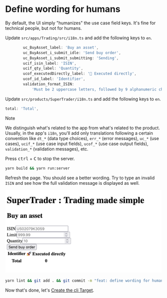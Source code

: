 # Define wording for humans

By default, the UI simply "humanizes" the use case field keys. It's fine for technical people, but not for humans.

Update `src/apps/Trading/src/i18n.ts` and add the following keys to `en`.

```typescript
        uc_BuyAsset_label: 'Buy an asset',
        uc_BuyAsset_i_submit_idle: 'Send buy order',
        uc_BuyAsset_i_submit_submitting: 'Sending',
        ucif_isin_label: 'ISIN',
        ucif_qty_label: 'Quantity',
        ucof_executedDirectly_label: '🚀 Executed directly',
        ucof_id_label: 'Identifier',
        validation_format_ISIN:
            'Must be 2 uppercase letters, followed by 9 alphanumeric characters and 1 digit',
```

Update `src/products/SuperTrader/i18n.ts` and add the following keys to `en`.

```typescript
total: 'Total',
```

> [!NOTE]
> We distinguish what's related to the app from what's related to the product. Usually, in the app's `i18n`, you'll add only translations following a certain convention like `dt_*` (data type choices), `err_*` (error messages), `uc_*` (use cases), `ucif_*` (use case input fields), `ucof_*` (use case output fields), `validation_*` (validation messages), etc.

Press <kbd>ctrl</kbd> + <kbd>C</kbd> to stop the server.

```sh
yarn build && yarn run:server
```

Refresh the page. You should see a better wording. Try to type an invalid `ISIN` and see how the full validation message is displayed as well.

<img src="/docs/assets/trading-target-web-human.png" width="600px">

```sh
yarn lint && git add . && git commit -m "feat: define wording for humans"
```

Now that's done, let's [Create the cli Target](./010_Create_the_cli_Target.md).
